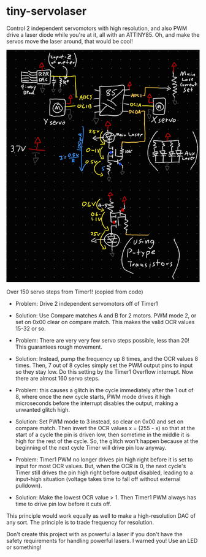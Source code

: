 # tiny-servolaser
Control 2 independent servomotors with high resolution, and also PWM drive a laser diode while you're at it, all with an ATTINY85. Oh, and make the servos move the laser around, that would be cool!

![schematic](schema_servolaser.jpg)

Over 150 servo steps from Timer1! (copied from code)

 * Problem: Drive 2 independent servomotors off of Timer1
  
 * Solution: Use Compare matches A and B for 2 motors.
  PWM mode 2, or set on 0x00 clear on compare match. This makes the valid OCR values 15-32 or so.
  
 * Problem: There are very very few servo steps possible, less than 20! This guarantees rough movement.
  
 * Solution: Instead, pump the frequency up 8 times, and the OCR values 8 times. Then, 7 out of 8 cycles simply
  set the PWM output pins to input so they stay low. Do this setting by the Timer1 Overflow interrupt.
  Now there are almost 160 servo steps.
  
 * Problem: this causes a glitch in the cycle immediately after the 1 out of 8, where once the new cycle
  starts, PWM mode drives it high microseconds before the interrupt disables the output, making a 
  unwanted glitch high.
  
 * Solution: Set PWM mode to 3 instead, so clear on 0x00 and set on compare match. Then invert the OCR values
  x = (255 - x) so that at the start of a cycle the pin is driven low, then sometime in the middle it is high
  for the rest of the cycle. So, the glitch won't happen because at the beginning of the next cycle Timer will
  drive pin low anyway.
  
 * Problem: Timer1 PWM no longer drives pin high right before it is set to input for most OCR values. But,
  when the OCR is 0, the next cycle's Timer still drives the pin high right before output disabled, leading to
  a input-high situation (voltage takes time to fall off without external pulldown).
  
 * Solution: Make the lowest OCR value > 1. Then Timer1 PWM always has time to drive pin low before it cuts off. 


This principle would work equally as well to make a high-resolution DAC of any sort. The principle is to 
trade frequency for resolution.

Don't create this project with as powerful a laser if you don't have the safety requirements for handling powerful lasers. I warned you! Use an LED or something!


